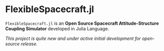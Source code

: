 # FlexibleSpacecraft.jl

`FlexibleSpacecraft.jl` is an **Open Source Spacecraft Attitude-Structure Coupling Simulator** developed in Julia Language.

*This project is quite new and under active initial development for open-source release.*

